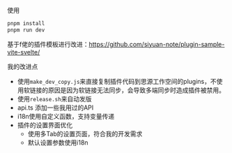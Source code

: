 


使用
```js
pnpm install
pnpm run dev
```

基于f佬的插件模板进行改进：https://github.com/siyuan-note/plugin-sample-vite-svelte/ 

我的改进点

- 使用`make_dev_copy.js`来直接复制插件代码到思源工作空间的plugins，不使用软链接的原因是因为软链接无法同步，会导致多端同步时造成插件被禁用。
- 使用`release.sh`来自动发版
- api.ts 添加一些我用过的API
- i18n使用自定义函数，支持变量传递
- 插件的设置界面优化
  - 使用多Tab的设置页面，符合我的开发需求
  - 默认设置参数使用i18n
